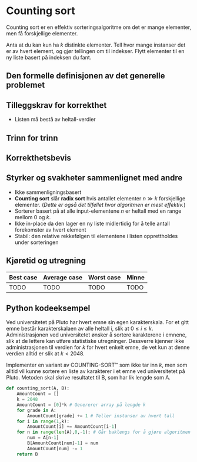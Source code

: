 # Counting sort
<!-- [D3] Forstå Counting-Sort, og hvorfor den er stabil -->

<!-- 
1. Kjenne den formelle definisjonen av det generelle problemet den løser
2. Kjenne til eventuelle tilleggskrav den stiller for å være korrekt
3. Vite hvordan den oppfører seg; kunne utføre algoritmen, trinn for trinn!
4. Forstå korrekthetsbeviset; hvordan og hvorfor virker algoritmen egentlig?
5. Kjenne til eventuelle styrker eller svakheter, sammenlignet med andre
6. Kjenne kjøretidene under ulike omstendigheter, og forstå utregningen
-->

Counting sort er en effektiv sorteringsalgoritme om det er mange elementer, men få forskjellige elementer.

Anta at du kan kun ha $k$ distinkte elementer. Tell hvor mange instanser det er av hvert element, og gjør tellingen om til indekser. Flytt elementer til en ny liste basert på indeksen du fant.

## Den formelle definisjonen av det generelle problemet
<!-- Et problem er relasjonen mellom input og output -->

## Tilleggskrav for korrekthet
<!-- Korrekhet: algoritmer virker, gir det svaret den skal -->
<!-- Eks: Binary search må ha en sortert liste -->

- Listen må bestå av heltall-verdier

## Trinn for trinn
<!-- Pseudokode med forklaring -->

## Korrekthetsbevis
<!-- TBA -->

## Styrker og svakheter sammenlignet med andre

- Ikke sammenligningsbasert
- **Counting sort** slår **radix sort** hvis antallet elementer $n \gg k$ forskjellige elementer. (_Dette er også det tilfellet hvor algoritmen er mest effektiv._)
- Sorterer basert på at alle input-elementene $n$ er heltall med en range mellom $0$ og $k$.
- Ikke in-place da den lager en ny liste midlertidig for å telle antall forekomster av hvert element
- Stabil: den relative rekkefølgen til elementene i listen opprettholdes under sorteringen

## Kjøretid og utregning
<!-- Under ulike omstendigheter -->

Best case | Average case | Worst case | Minne
---------|----------|---------|---------
TODO | TODO | TODO | TODO

## Python kodeeksempel

Ved universitetet på Pluto har hvert emne sin egen karakterskala. For et gitt emne består karakterskalaen av alle heltall i, slik at $0 \leq i \leq k$. Administrasjonen ved universitetet ønsker å sortere karakterene i emnene, slik at de lettere kan utføre statistiske utregninger. Dessverre kjenner ikke administrasjonen til verdien for $k$ for hvert enkelt emne, de vet kun at denne verdien alltid er slik at $k<2048$.

Implementer en variant av COUNTING-SORT&trade; som ikke tar inn $k$, men som alltid vil kunne sortere en liste av karakterer i et emne ved universitetet på Pluto. Metoden skal skrive resultatet til B, som har lik lengde som A.

```python
def counting_sort(A, B):
    AmountCount = []
    k = 2048
    AmountCount = [0]*k # Genererer array på lengde k
    for grade in A:
        AmountCount[grade] += 1 # Teller instanser av hvert tall
    for i in range(1,k):
        AmountCount[i] += AmountCount[i-1]
    for n in range(len(A),0,-1): # Går baklengs for å gjøre algoritmen stabil
        num = A[n-1]
        B[AmountCount[num]-1] = num
        AmountCount[num] -= 1
    return B
```
